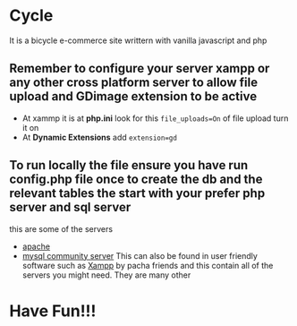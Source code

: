 # Cycle
It is a bicycle e-commerce site writtern with vanilla javascript and php
## Remember to configure your server xampp or any other cross platform server to allow **file upload** and **GDimage** extension to be active
 - At xammp it is at  **php.ini** look for this ``file_uploads=On`` of file upload turn it on
 - At **Dynamic Extensions** add ``extension=gd``

 ## To run locally the file ensure you have run config.php file  once to create the db and the relevant tables the start with your prefer php server and sql server
  this are some of the servers 
-  [apache](https://apache.org)
- [mysql community server](https://dev.mysql.com)
This can also be found in user friendly software such as [Xampp](https://www.apachefriends.org) by pacha friends and this contain all of the servers you might need. They are many other
# Have Fun!!!
 
